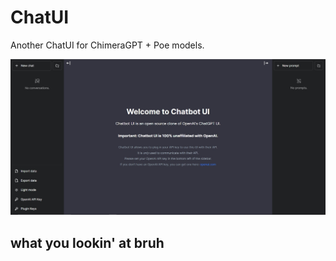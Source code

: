 # ChatUI

Another ChatUI for ChimeraGPT + Poe models.

![Chatbot UI](./public/screenshots/screenshot-0402023.jpg)



## what you lookin' at bruh